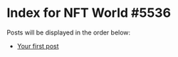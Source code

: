 # Index for NFT World #5536
Posts will be displayed in the order below:

- [Your first post](./001-first.md)

